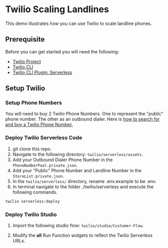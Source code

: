 # Twilio Scaling Landlines

This demo illustrates how you can use Twilio to scale landline phones.

## Prerequisite
Before you can get started you will need the following:

- [Twilio Project](https://www.twilio.com/try-twilio)
- [Twilio CLI](https://github.com/twilio/twilio-cli)
- [Twilio CLI Plugin: Serverless](https://github.com/twilio-labs/plugin-serverless)

## Setup Twilio

### Setup Phone Numbers

You will need to buy 2 Twilio Phone Numbers. One to represent the "public" phone number. The other as an outbound dialer. Here is [how to search for and buy a Twilio Phone Number.](https://support.twilio.com/hc/en-us/articles/223135247-How-to-Search-for-and-Buy-a-Twilio-Phone-Number-from-Console)

### Deploy Twilio Serverless Code

1. git clone this repo.
2. Navigate to the following directory:
`twilio/serverless/assets`.
3. Add your Outbound Dialer Phone Number in the `PhoneNumberPool.private.json`.
4. Add your "Public" Phone Number and Landline Number in the `StoreList.private.json`.
5. In the `twilio/serverless/` directory, rename .env.example to be .env.
5. In terminal navigate to the folder ./twilio/serverless and execute the following commands.
```sh
twilio serverless:deploy
```

### Deploy Twilio Studio

1. Import the following studio flow: 
`twilio/studio/Customer-Flow`.

2. Modify the **all** Run Function widgets to reflect the Twilio Serverless URLs.